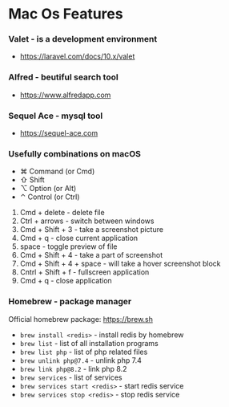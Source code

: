 # Mac Os Features

### Valet - is a development environment

* https://laravel.com/docs/10.x/valet

### Alfred - beutiful search tool

* https://www.alfredapp.com

### Sequel Ace - mysql tool

* https://sequel-ace.com

### Usefully combinations on macOS

* ⌘ Command (or Cmd)
* ⇧ Shift
* ⌥ Option (or Alt)
* ⌃ Control (or Ctrl)

1) Cmd + delete - delete file
2) Ctrl + arrows - switch between windows
3) Cmd + Shift + 3 - take a screenshot picture
4) Cmd + q - close current application
5) space - toggle preview of file
6) Cmd + Shift + 4 - take a part of screenshot
7) Cmd + Shift + 4 + space - will take a hover screenshot block
8) Cntrl + Shift + f - fullscreen application
9) Cmd + q - close application

### Homebrew - package manager

Official homebrew package: https://brew.sh

* `brew install <redis>` - install redis by homebrew
* `brew list` - list of all installation programs
* `brew list php` - list of php related files
* `brew unlink php@7.4` - unlink php 7.4
* `brew link php@8.2` - link php 8.2
* `brew services` - list of services
* `brew services start <redis>` - start redis service
* `brew services stop <redis>` - stop redis service
